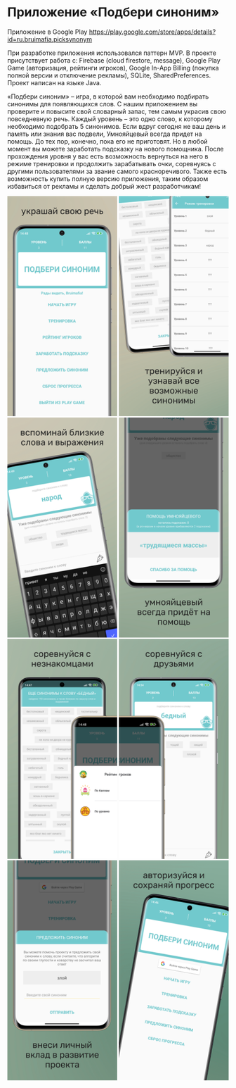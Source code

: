 # Приложение «Подбери синоним»
Приложение в Google Play https://play.google.com/store/apps/details?id=ru.bruimafia.picksynonym

При разработке приложения использовался паттерн MVP. В проекте присутствует работа с: Firebase (cloud firestore, message), Google Play Game (авторизация, рейтинги игроков), Google In-App Billing (покупка полной версии и отключение рекламы), SQLite, SharedPreferences. Проект написан на языке Java.

«Подбери синоним» – игра, в которой вам необходимо подбирать синонимы для появляющихся слов. С нашим приложением вы проверите и повысите свой словарный запас, тем самым украсив свою повседневную речь. Каждый уровень – это одно слово, к которому необходимо подобрать 5 синонимов. Если вдруг сегодня не ваш день и память или знания вас подвели, Умнояйцевый всегда придет на помощь. До тех пор, конечно, пока его не приготовят. Но в любой момент вы можете заработать подсказку на нового помощника. После прохождения уровня у вас есть возможность вернуться на него в режиме тренировки и продолжить зарабатывать очки, соревнуясь с другими пользователями за звание самого красноречивого. Также есть возможность купить полную версию приложения, таким образом избавиться от рекламы и сделать добрый жест разработчикам!

<img src="/design/AppMockUp Screenshots/Samsung Galaxy S20 (1600x3200)/Samsung Galaxy S20 Screenshot 0.png" width="250"> <img src="/design/AppMockUp Screenshots/Samsung Galaxy S20 (1600x3200)/Samsung Galaxy S20 Screenshot 1.png" width="250"> <img src="/design/AppMockUp Screenshots/Samsung Galaxy S20 (1600x3200)/Samsung Galaxy S20 Screenshot 2.png" width="250"> <img src="/design/AppMockUp Screenshots/Samsung Galaxy S20 (1600x3200)/Samsung Galaxy S20 Screenshot 3.png" width="250"> <img src="/design/AppMockUp Screenshots/Samsung Galaxy S20 (1600x3200)/Samsung Galaxy S20 Screenshot 4.png" width="250"> <img src="/design/AppMockUp Screenshots/Samsung Galaxy S20 (1600x3200)/Samsung Galaxy S20 Screenshot 5.png" width="250"> <img src="/design/AppMockUp Screenshots/Samsung Galaxy S20 (1600x3200)/Samsung Galaxy S20 Screenshot 6.png" width="250"> <img src="/design/AppMockUp Screenshots/Samsung Galaxy S20 (1600x3200)/Samsung Galaxy S20 Screenshot 7.png" width="250">
